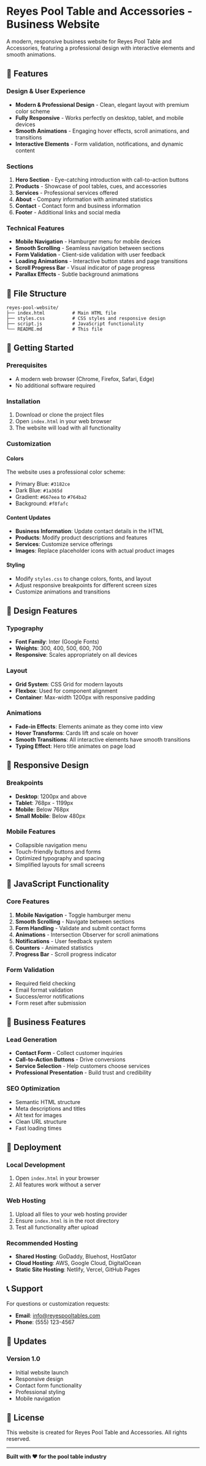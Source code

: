 # Reyes Pool Table and Accessories - Business Website

A modern, responsive business website for Reyes Pool Table and Accessories, featuring a professional design with interactive elements and smooth animations.

## 🎯 Features

### Design & User Experience
- **Modern & Professional Design** - Clean, elegant layout with premium color scheme
- **Fully Responsive** - Works perfectly on desktop, tablet, and mobile devices
- **Smooth Animations** - Engaging hover effects, scroll animations, and transitions
- **Interactive Elements** - Form validation, notifications, and dynamic content

### Sections
1. **Hero Section** - Eye-catching introduction with call-to-action buttons
2. **Products** - Showcase of pool tables, cues, and accessories
3. **Services** - Professional services offered
4. **About** - Company information with animated statistics
5. **Contact** - Contact form and business information
6. **Footer** - Additional links and social media

### Technical Features
- **Mobile Navigation** - Hamburger menu for mobile devices
- **Smooth Scrolling** - Seamless navigation between sections
- **Form Validation** - Client-side validation with user feedback
- **Loading Animations** - Interactive button states and page transitions
- **Scroll Progress Bar** - Visual indicator of page progress
- **Parallax Effects** - Subtle background animations

## 📁 File Structure

```
reyes-pool-website/
├── index.html          # Main HTML file
├── styles.css          # CSS styles and responsive design
├── script.js           # JavaScript functionality
└── README.md           # This file
```

## 🚀 Getting Started

### Prerequisites
- A modern web browser (Chrome, Firefox, Safari, Edge)
- No additional software required

### Installation
1. Download or clone the project files
2. Open `index.html` in your web browser
3. The website will load with all functionality

### Customization

#### Colors
The website uses a professional color scheme:
- Primary Blue: `#3182ce`
- Dark Blue: `#1a365d`
- Gradient: `#667eea` to `#764ba2`
- Background: `#f8fafc`

#### Content Updates
- **Business Information**: Update contact details in the HTML
- **Products**: Modify product descriptions and features
- **Services**: Customize service offerings
- **Images**: Replace placeholder icons with actual product images

#### Styling
- Modify `styles.css` to change colors, fonts, and layout
- Adjust responsive breakpoints for different screen sizes
- Customize animations and transitions

## 🎨 Design Features

### Typography
- **Font Family**: Inter (Google Fonts)
- **Weights**: 300, 400, 500, 600, 700
- **Responsive**: Scales appropriately on all devices

### Layout
- **Grid System**: CSS Grid for modern layouts
- **Flexbox**: Used for component alignment
- **Container**: Max-width 1200px with responsive padding

### Animations
- **Fade-in Effects**: Elements animate as they come into view
- **Hover Transforms**: Cards lift and scale on hover
- **Smooth Transitions**: All interactive elements have smooth transitions
- **Typing Effect**: Hero title animates on page load

## 📱 Responsive Design

### Breakpoints
- **Desktop**: 1200px and above
- **Tablet**: 768px - 1199px
- **Mobile**: Below 768px
- **Small Mobile**: Below 480px

### Mobile Features
- Collapsible navigation menu
- Touch-friendly buttons and forms
- Optimized typography and spacing
- Simplified layouts for small screens

## 🔧 JavaScript Functionality

### Core Features
1. **Mobile Navigation** - Toggle hamburger menu
2. **Smooth Scrolling** - Navigate between sections
3. **Form Handling** - Validate and submit contact forms
4. **Animations** - Intersection Observer for scroll animations
5. **Notifications** - User feedback system
6. **Counters** - Animated statistics
7. **Progress Bar** - Scroll progress indicator

### Form Validation
- Required field checking
- Email format validation
- Success/error notifications
- Form reset after submission

## 🎯 Business Features

### Lead Generation
- **Contact Form** - Collect customer inquiries
- **Call-to-Action Buttons** - Drive conversions
- **Service Selection** - Help customers choose services
- **Professional Presentation** - Build trust and credibility

### SEO Optimization
- Semantic HTML structure
- Meta descriptions and titles
- Alt text for images
- Clean URL structure
- Fast loading times

## 🚀 Deployment

### Local Development
1. Open `index.html` in your browser
2. All features work without a server

### Web Hosting
1. Upload all files to your web hosting provider
2. Ensure `index.html` is in the root directory
3. Test all functionality after upload

### Recommended Hosting
- **Shared Hosting**: GoDaddy, Bluehost, HostGator
- **Cloud Hosting**: AWS, Google Cloud, DigitalOcean
- **Static Site Hosting**: Netlify, Vercel, GitHub Pages

## 📞 Support

For questions or customization requests:
- **Email**: info@reyespooltables.com
- **Phone**: (555) 123-4567

## 🔄 Updates

### Version 1.0
- Initial website launch
- Responsive design
- Contact form functionality
- Professional styling
- Mobile navigation

## 📄 License

This website is created for Reyes Pool Table and Accessories. All rights reserved.

---

**Built with ❤️ for the pool table industry** 